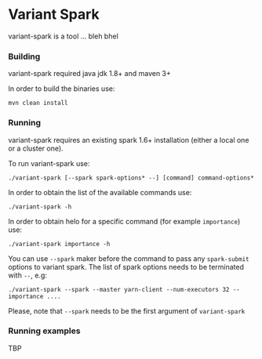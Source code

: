 Variant Spark
==============

variant-spark is a tool ... bleh bhel 

### Building

variant-spark required java jdk 1.8+ and maven 3+

In order to build the binaries use:

	mvn clean install
	
### Running

variant-spark requires an existing spark 1.6+ installation (either a local one or a cluster one).

To run variant-spark use:

	./variant-spark [--spark spark-options* --] [command] command-options*

In order to obtain the list of the available commands use:

	./variant-spark -h
	
In order to obtain helo for a specific command (for example `importance`) use:

	./variant-spark importance -h

You can use `--spark` maker before the command to pass any `spark-submit` options to variant spark. The list of spark options needs to be terminated with `--`, e.g:

	./variant-spark --spark --master yarn-client --num-executors 32 -- importance .... 
	
Please, note that `--spark` needs to be the first argument of `variant-spark`


### Running examples

TBP


	


	